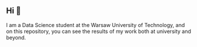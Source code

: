 ## Hi 👋

I am a Data Science student at the Warsaw University of Technology, and on this repository, you can see the results of my work both at university and beyond.





